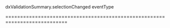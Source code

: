 <!--id-->dxValidationSummary.selectionChanged<!--/id-->
<!--merge--><!--/merge-->
<!--hidden--><!--/hidden-->
<!--type-->eventType<!--/type-->
===========================================================================
